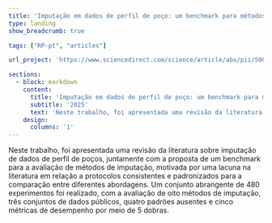 ```yaml
---
title: 'Imputação em dados de perfil de poço: um benchmark para métodos de aprendizado de máquina'
type: landing
show_breadcrumb: true

tags: ["RP-pt", "articles"]

url_project: 'https://www.sciencedirect.com/science/article/abs/pii/S0098300424002723'

sections:
  - block: markdown
    content:
      title: 'Imputação em dados de perfil de poço: um benchmark para métodos de aprendizado de máquina'
      subtitle: '2025'
      text: 'Neste trabalho, foi apresentada uma revisão da literatura sobre imputação de dados de perfil de poços, juntamente com a proposta de um benchmark para a avaliação de métodos de imputação, motivada por uma lacuna na literatura em relação a protocolos consistentes e padronizados para a comparação entre diferentes abordagens. Um conjunto abrangente de 480 experimentos foi realizado, com a avaliação de oito métodos de imputação, três conjuntos de dados públicos, quatro padrões ausentes e cinco métricas de desempenho por meio de 5 dobras.'
    design:
      columns: '1'
---
```


Neste trabalho, foi apresentada uma revisão da literatura sobre imputação de dados de perfil de poços, juntamente com a proposta de um benchmark para a avaliação de métodos de imputação, motivada por uma lacuna na literatura em relação a protocolos consistentes e padronizados para a comparação entre diferentes abordagens. Um conjunto abrangente de 480 experimentos foi realizado, com a avaliação de oito métodos de imputação, três conjuntos de dados públicos, quatro padrões ausentes e cinco métricas de desempenho por meio de 5 dobras.
